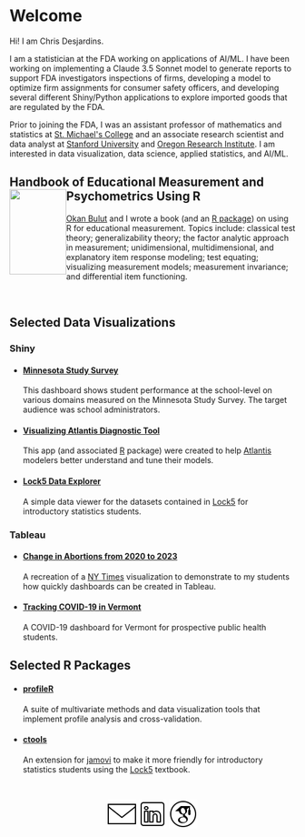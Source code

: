 # Welcome

Hi! I am Chris Desjardins. 

I am a statistician at the FDA working on applications of AI/ML. I have been working on implementing a Claude 3.5 Sonnet model to generate reports to support FDA investigators inspections of firms, developing a model to optimize firm assignments for consumer safety officers, and developing several different Shiny/Python applications to explore imported goods that are regulated by the FDA. 

Prior to joining the FDA, I was an assistant professor of mathematics and statistics at [St. Michael's College](https://www.smcvt.edu/) and an associate research scientist and data analyst at [Stanford University](https://www.stanford.edu) and [Oregon Research Institute](https://www.ori.org/). I am interested in data visualization, data science, applied statistics, and AI/ML. 

## Handbook of Educational Measurement and Psychometrics Using R <a href="https://www.routledge.com/Handbook-of-Educational-Measurement-and-Psychometrics-Using-R/Desjardins-Bulut/p/book/9780367734671"><img align = "left" width="100" height="150" src="https://images.routledge.com/common/jackets/amazon/978036773/9780367734671.jpg"></a>


[Okan Bulut](https://github.com/okanbulut) and I wrote a book (and an [R package](https://github.com/cddesja/hemp)) on using R for educational measurement. Topics include: classical test theory; generalizability theory; the factor analytic approach in measurement; unidimensional, multidimensional, and explanatory item response modeling; test equating; visualizing measurement models; measurement invariance; and differential item functioning.

<!--
**cddesja/cddesja** is a ✨ _special_ ✨ repository because its `README.md` (this file) appears on your GitHub profile.

Here are some ideas to get you started:

- 🔭 I’m currently working on ...
- 🌱 I’m currently learning ...
- 👯 I’m looking to collaborate on ...
- 🤔 I’m looking for help with ...
- 💬 Ask me about ...
- 📫 How to reach me: ...
- 😄 Pronouns: ...
- ⚡ Fun fact: ...
-->
<br>

## Selected Data Visualizations
### Shiny
- #### [Minnesota Study Survey](https://cddesja.shinyapps.io/Minnesota-Student-Survey-2013-to-2019/)
  This dashboard shows student performance at the school-level on various domains measured on the Minnesota Study Survey. The target audience was school administrators. 

- #### [Visualizing Atlantis Diagnostic Tool](https://cddesja.shinyapps.io/Visualizing-Atlantis-Diagnostic-Tool/)
  This app (and associated [R](https://github.com/cddesja/vat) package) were created to help [Atlantis](https://research.csiro.au/atlantis/) modelers better understand and tune their models.

- #### [Lock5 Data Explorer](https://cddesja.shinyapps.io/lock5explorer/)
  A simple data viewer for the datasets contained in [Lock5](https://www.lock5stat.com/) for introductory statistics students.
  
### Tableau
- #### [Change in Abortions from 2020 to 2023](https://public.tableau.com/app/profile/christopher.desjardins/viz/NYTimesAbortionStory/Dashboard1)
  A recreation of a [NY Times](https://www.nytimes.com/interactive/2023/09/07/us/abortion-data-bans-laws.html) visualization to demonstrate to my students how quickly dashboards can be created in Tableau.

- #### [Tracking COVID-19 in Vermont](https://public.tableau.com/app/profile/christopher.desjardins/viz/COVID-19inVermont/VTDashboard)
  A COVID-19 dashboard for Vermont for prospective public health students.

## Selected R Packages
- #### [profileR](https://cran.r-project.org/web/packages/profileR/index.html)
  A suite of multivariate methods and data visualization tools that implement profile analysis and cross-validation.

- #### [ctools](https://github.com/cddesja/ctools)
  An extension for [jamovi](https://www.jamovi.org/) to make it more friendly for introductory statistics students using the [Lock5](https://www.lock5stat.com/) textbook.  

</br>

<p align="center">
  <a href="mailto:cddesjardins@gmail.com"><img src="https://github.com/cddesja/cddesja/blob/main/icons8-email-50.png"></a>
  <a href="https://www.linkedin.com/in/christopher-desjardins-25b20226a/"><img src="https://github.com/cddesja/cddesja/blob/main/icons8-linkedin-50.png"></a>
  <a href="https://scholar.google.com/citations?user=lyJv7IMAAAAJ&hl=en"><img src="https://github.com/cddesja/cddesja/blob/main/icons8-google-scholar-50.png"></a>
</p>


